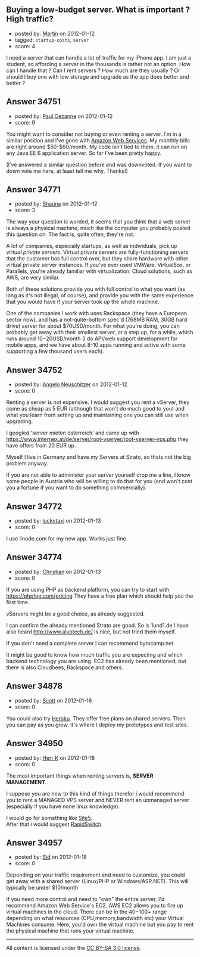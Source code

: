 ## Buying a low-budget server. What is important ? High traffic?

- posted by: [Martin](https://stackexchange.com/users/-1/15579-martin) on 2012-01-12
- tagged: `startup-costs`, `server`
- score: 4

I need a server that can handle a lot of traffic for my iPhone app. I am just a student, so affording a server in the thousands is rather not an option. How can I handle that ? Can I rent servers ? How much are they usually ? Or should I buy one with low storage and upgrade as the app does better and better ?


## Answer 34751

- posted by: [Paul Cezanne](https://stackexchange.com/users/-1/14795-paul-cezanne) on 2012-01-12
- score: 9

<p>You might want to consider not buying or even renting a server. I'm in a similar position and I've gone with <a href="http://aws.amazon.com/">Amazon Web Services</a>. My monthly bills are right around $50-$60/month. My code isn't tied to them, it can run on any Java EE 6 application server. So far I've been pretty happy.</p>

<p>(I've answered a similar question before and was downvoted. If you want to down vote me here, at least tell me why. Thanks!)</p>



## Answer 34771

- posted by: [Shauna](https://stackexchange.com/users/-1/11273-shauna) on 2012-01-12
- score: 3

The way your question is worded, it seems that you think that a web server is always a physical machine, much like the computer you probably posted this question on. The fact is, quite often, they're not.

A lot of companies, especially startups, as well as individuals, pick up *virtual private servers*. Virtual private servers are fully-functioning servers that the customer has full control over, but they share hardware with other virtual private server instances. If you've ever used VMWare, VirtualBox, or Parallels, you're already familiar with virtualization. Cloud solutions, such as AWS, are very similar.

Both of these solutions provide you with full control to what you want (as long as it's not illegal, of course), and provide you with the same experience that you would have if your server took up the whole machine.

One of the companies I work with uses Rackspace (they have a European sector now), and has a not-quite-bottom spec'd (768MB RAM, 30GB hard drive) server for about $70USD/month. For what you're doing, you can probably get away with their smallest server, or a step up, for a while, which runs around $10-$20USD/month (I do API/web support development for mobile apps, and we have about 8-10 apps running and active with some supporting a few thousand users each).


## Answer 34752

- posted by: [Angelo Neuschitzer](https://stackexchange.com/users/-1/15578-angelo-neuschitzer) on 2012-01-12
- score: 0

Renting a server is not expensive.
I would suggest you rent a vServer, they come as cheap as 5 EUR (although that won't do much good to you) and what you learn from setting up and maintaining one you can still use when upgrading.

I googled 'server mieten österreich' and came up with https://www.internex.at/de/server/root-vserver/root-vserver-vps.php they have offers from 20 EUR up.

Myself I live in Germany and have my Servers at Strato, so thats not the big problem anyway.

If you are not able to administer your server yourself drop me a line, I know some people in Austria who will be willing to do that for you (and won't cost you a fortune if you want to do something commercially).


## Answer 34772

- posted by: [luckytaxi](https://stackexchange.com/users/-1/15584-luckytaxi) on 2012-01-13
- score: 0

I use linode.com for my new app. Works just fine.


## Answer 34774

- posted by: [Christian](https://stackexchange.com/users/-1/9952-christian) on 2012-01-13
- score: 0

If you are using PHP as backend platform, you can try to start with https://phpfog.com/pricing
They have a free plan which should help you the first time.

vServers might be a good choice, as already suggested.

I can confirm the already mentioned Strato are good. 
So is 1und1.de
I have also heard http://www.alvotech.de/ is nice, but not tried them myself. 

If you don't need a complete server I can recommend bytecamp.net

It might be good to know how much traffic you are expecting and which backend technology you are using. EC2 has already been mentioned, but there is also Cloudbees, Rackspace and others.


## Answer 34878

- posted by: [Scott](https://stackexchange.com/users/-1/4312-scott) on 2012-01-16
- score: 0

<p>You could also try <a href="http://www.heroku.com/" rel="nofollow">Heroku</a>.  They offer free plans on shared servers.  Then you can pay as you grow.  It's where I deploy my prototypes and test sites.</p>



## Answer 34950

- posted by: [Herr K](https://stackexchange.com/users/-1/3855-herr-k) on 2012-01-18
- score: 0

<p>The most important things when renting servers is, <strong>SERVER MANAGEMENT</strong>.  </p>

<p>I suppose you are new to this kind of things therefor i would recommend you to rent a MANAGED VPS server and NEVER rent an unmanaged server (especially if you have none linux knowledge).  </p>

<p>I would go for something like <a href="http://www.site5.com" rel="nofollow">Site5</a>.<br>
After that i would suggest <a href="http://www.rapidswitch.com" rel="nofollow">RapidSwitch</a>.</p>



## Answer 34957

- posted by: [Sid](https://stackexchange.com/users/-1/13800-sid) on 2012-01-18
- score: 0

Depending on your traffic requirement and need to customize, you could get away with a shared server (Linux/PHP or Windows/ASP.NET). This will typically be under $10/month

If you need more control and need to "own" the entire server, I'd recommend Amazon Web Service's EC2. AWS EC2 allows you to fire up virtual machines in the cloud. There can be in the $40-$100+ range depending on what resources (CPU,memory,bandwidth etc) your Virtual Machines consume. Here, you'd own the virtual machine but you pay to rent the physical machine that runs your virtual machine.



---

All content is licensed under the [CC BY-SA 3.0 license](https://creativecommons.org/licenses/by-sa/3.0/).
